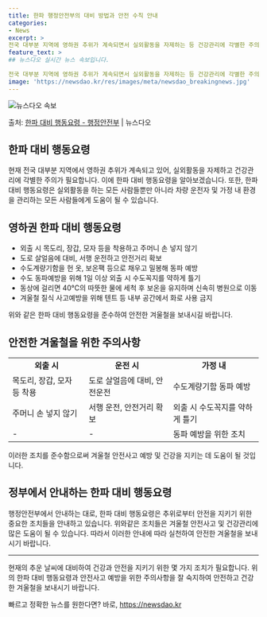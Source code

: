 ```yaml
---
title: 한파 행정안전부의 대비 방법과 안전 수칙 안내
categories:
- News
excerpt: >
전국 대부분 지역에 영하권 추위가 계속되면서 실외활동을 자제하는 등 건강관리에 각별한 주의가 필요하다. 한파…
feature_text: >
## 뉴스다오 실시간 뉴스 속보입니다.

전국 대부분 지역에 영하권 추위가 계속되면서 실외활동을 자제하는 등 건강관리에 각별한 주의가 필요하다. 한파…
image: 'https://newsdao.kr/res/images/meta/newsdao_breakingnews.jpg'
---
```


![뉴스다오 속보](https://newsdao.kr/res/images/meta/newsdao_breakingnews.jpg)

<p>출처: <a href="https://newsdao.kr/3053" rel="dofollow">한파 대비 행동요령 - 행정안전부</a> | 뉴스다오</p>

<h2 data-ke-size="size26">한파 대비 행동요령</h2>

<p data-ke-size="size16">현재 전국 대부분 지역에서 영하권 추위가 계속되고 있어, 실외활동을 자제하고 건강관리에 각별한 주의가 필요합니다. 이에 한파 대비 행동요령을 알아보겠습니다. 또한, 한파 대비 행동요령은 실외활동을 하는 모든 사람들뿐만 아니라 차량 운전자 및 가정 내 환경을 관리하는 모든 사람들에게 도움이 될 수 있습니다.</p>

<h2 data-ke-size="size24">영하권 한파 대비 행동요령</h2>

<ul>
  <li>외출 시 목도리, 장갑, 모자 등을 착용하고 주머니 손 넣지 않기</li>
  <li>도로 살얼음에 대비, 서행 운전하고 안전거리 확보</li>
  <li>수도계량기함을 헌 옷, 보온팩 등으로 채우고 밀봉해 동파 예방</li>
  <li>수도 동파예방을 위해 1일 이상 외출 시 수도꼭지를 약하게 틀기</li>
  <li>동상에 걸리면 40℃의 따뜻한 물에 세척 후 보온을 유지하며 신속히 병원으로 이동</li>
  <li>겨울철 질식 사고예방을 위해 텐트 등 내부 공간에서 화로 사용 금지</li>
</ul>

<p data-ke-size="size16">위와 같은 한파 대비 행동요령을 준수하여 안전한 겨울철을 보내시길 바랍니다.</p>

<h2 data-ke-size="size24">안전한 겨울철을 위한 주의사항</h2>

<table>
    <tr>
        <td style="text-align: center; height: 17px;"><b>외출 시</b></td>
        <td style="text-align: center; height: 17px;"><b>운전 시</b></td>
        <td style="text-align: center; height: 17px;"><b>가정 내</b></td>
    </tr>
    <tr>
        <td>목도리, 장갑, 모자 등 착용</td>
        <td>도로 살얼음에 대비, 안전운전</td>
        <td>수도계량기함 동파 예방</td>
    </tr>
    <tr>
        <td>주머니 손 넣지 않기</td>
        <td>서행 운전, 안전거리 확보</td>
        <td>외출 시 수도꼭지를 약하게 틀기</td>
    </tr>
    <tr>
        <td>-</td>
        <td>-</td>
        <td>동파 예방을 위한 조치</td>
    </tr>
</table>

<p data-ke-size="size16">이러한 조치를 준수함으로써 겨울철 안전사고 예방 및 건강을 지키는 데 도움이 될 것입니다.</p>

<h2 data-ke-size="size24">정부에서 안내하는 한파 대비 행동요령</h2>

<p data-ke-size="size16">
  행정안전부에서 안내하는 대로, 한파 대비 행동요령은 추위로부터 안전을 지키기 위한 중요한 조치들을 안내하고 있습니다. 
  위와같은 조치들은 겨울철 안전사고 및 건강관리에 많은 도움이 될 수 있습니다. 
  따라서 이러한 안내에 따라 실천하여 안전한 겨울철을 보내시기 바랍니다.
</p>

<hr>

<p data-ke-size="size16">현재의 추운 날씨에 대비하여 건강과 안전을 지키기 위한 몇 가지 조치가 필요합니다. 위의 한파 대비 행동요령과 안전사고 예방을 위한 주의사항을 잘 숙지하여 안전하고 건강한 겨울철을 보내시기 바랍니다.</p> 

빠르고 정확한 뉴스를 원한다면? 바로, <a href="https://newsdao.kr" rel="dofollow">https://newsdao.kr</a>


    
